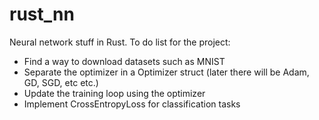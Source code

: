 # rust_nn

Neural network stuff in Rust. To do list for the project:

- Find a way to download datasets such as MNIST
- Separate the optimizer in a Optimizer struct (later there will be Adam, GD, SGD, etc etc.)
- Update the training loop using the optimizer
- Implement CrossEntropyLoss for classification tasks
